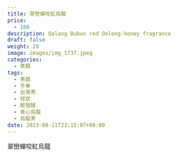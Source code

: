 ```yaml
---
title: 翠巒蟬咬紅烏龍
price:
  - 180
description: Qalang Bubun red Oolong-honey fragrance
draft: false
weight: 28
image: images/img_1737.jpeg
categories:
  - 茶類
tags:
  - 茶類
  - 手奉
  - 台灣茶
  - 球狀
  - 輕發酵
  - 青心烏龍
  - 烏龍茶
date: 2023-08-11T23:15:07+08:00
---
```


 翠巒蟬咬紅烏龍
